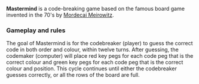 **Mastermind** is a code-breaking game based on the famous board game invented in the 70's by [Mordecai Meirowitz](https://w.wiki/BqPK).
<br />

### Gameplay and rules
The goal of Mastermind is for the codebreaker (player) to guess the correct code in both order and colour, within twelve turns.
After guessing, the codemaker (computer) will place red key pegs for each code peg that is the correct colour and green key pegs for each code peg that is the correct colour and position.
This cycle continues until either the codebreaker guesses correctly, or all the rows of the board are full.
